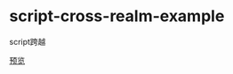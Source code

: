 # script-cross-realm-example
script跨越

[预览](https://besswang.github.io/script-cross-realm-example/index.html)
